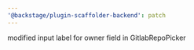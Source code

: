 ```yaml
---
'@backstage/plugin-scaffolder-backend': patch
---
```


modified input label for owner field in GitlabRepoPicker
